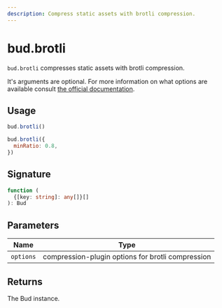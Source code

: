 ```yaml
---
description: Compress static assets with brotli compression.
---
```


# bud.brotli

`bud.brotli` compresses static assets with brotli compression.

It's arguments are optional. For more information on what options are available consult [the official documentation](https://github.com/webpack-contrib/compression-webpack-plugin).

## Usage

```js
bud.brotli()
```

```js
bud.brotli({
  minRatio: 0.8,
})
```

## Signature

```ts
function (
  {[key: string]: any[]}[]
): Bud
```

## Parameters

| Name   | Type   |
| ------ | ------ |
| `options` | compression-plugin options for brotli compression |

## Returns

The Bud instance.
